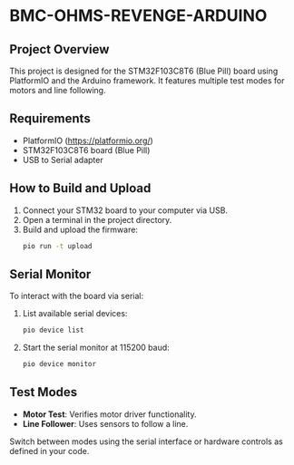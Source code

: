 # BMC-OHMS-REVENGE-ARDUINO

## Project Overview
This project is designed for the STM32F103C8T6 (Blue Pill) board using PlatformIO and the Arduino framework. It features multiple test modes for motors and line following.

## Requirements
- PlatformIO (https://platformio.org/)
- STM32F103C8T6 board (Blue Pill)
- USB to Serial adapter 

## How to Build and Upload
1. Connect your STM32 board to your computer via USB.
2. Open a terminal in the project directory.
3. Build and upload the firmware:
   ```bash
   pio run -t upload
   ```

## Serial Monitor
To interact with the board via serial:
1. List available serial devices:
   ```bash
   pio device list
   ```
2. Start the serial monitor at 115200 baud:
   ```bash
   pio device monitor
   ```

## Test Modes
- **Motor Test**: Verifies motor driver functionality.
- **Line Follower**: Uses sensors to follow a line.

Switch between modes using the serial interface or hardware controls as defined in your code.

